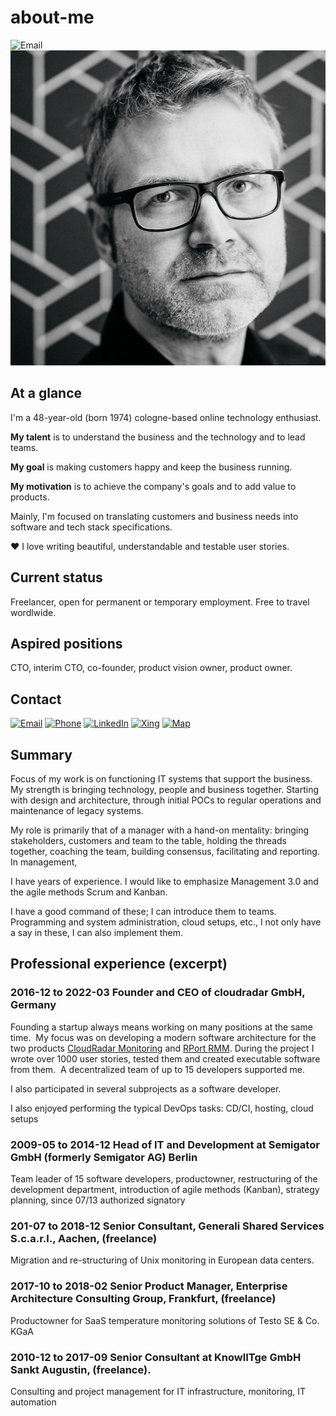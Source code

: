 # about-me
![Email](https://img.shields.io/badge/status-OPEN_TO_WORK-brightgreen)
![Photo|width=400px](./assets/me.jpg)

## At a glance

I'm a 48-year-old (born 1974) cologne-based online technology enthusiast.

**My talent** is to understand the business and the technology and to lead teams.

**My goal** is making customers happy and keep the business running.

**My motivation** is to achieve the company's goals and to add value to products.

Mainly, I'm focused on translating customers and business needs into software and tech stack specifications.

❤️ I love writing beautiful, understandable and testable user stories.

## Current status

Freelancer, open for permanent or temporary employment. Free to travel wordlwide.

## Aspired positions

CTO, interim CTO, co-founder, product vision owner, product owner.

## Contact
[![Email](https://img.shields.io/badge/Email-write_me-orange?logo=Minutemailer)](mailto:tk@system42.io) 
[![Phone](https://img.shields.io/badge/iPhone-call_me-yellow?logo=apple)](tel:+49-175-6598509) 
[![LinkedIn](https://img.shields.io/badge/LinkedIn-visit_me-blue?logo=linkedin)](https://www.linkedin.com/in/thorsten-kramm-92306b128/) 
[![Xing](https://img.shields.io/badge/Xing-visit_me-green?logo=xing)](https://www.xing.com/profile/Thorsten_Kramm2)
[![Map](https://img.shields.io/badge/Location-come_by-red?logo=Google%20Maps)](https://goo.gl/maps/pRCXN4auMScoFNRE7)

## Summary

Focus of my work is on functioning IT systems that support the business.
My strength is bringing technology, people and business together.
Starting with design and architecture, through initial POCs to regular operations and maintenance of legacy systems.

My role is primarily that of a manager with a hand-on mentality: bringing stakeholders, customers and team to the table, holding the threads together, coaching the team, building consensus, facilitating and reporting. In management, 

I have years of experience. I would like to emphasize Management 3.0 and the agile methods Scrum and Kanban.


I have a good command of these; I can introduce them to teams.
Programming and system administration, cloud setups, etc., I not only have a say in these, I can also implement them.

## Professional experience (excerpt)

### 2016-12 to 2022-03 Founder and CEO of cloudradar GmbH, Germany

Founding a startup always means working on many positions at the same time. 
My focus was on developing a modern software architecture for the two products [CloudRadar Monitoring](https://www.cloudradar.io) and [RPort RMM](https://rport.io).
During the project I wrote over 1000 user stories, tested them and created executable software from them. 
A decentralized team of up to 15 developers supported me. 

I also participated in several subprojects as a software developer. 

I also enjoyed performing the typical DevOps tasks: CD/CI, hosting, cloud setups



### 2009-05 to 2014-12 Head of IT and Development at Semigator GmbH (formerly Semigator AG) Berlin

Team leader of 15 software developers, productowner, restructuring of the development department, introduction of agile methods (Kanban), strategy planning, since 07/13 authorized signatory

### 201-07 to 2018-12 Senior Consultant, Generali Shared Services S.c.a.r.l., Aachen, (freelance)

Migration and re-structuring of Unix monitoring in European data centers.

### 2017-10 to 2018-02 Senior Product Manager, Enterprise Architecture Consulting Group, Frankfurt,  (freelance)

Productowner for SaaS temperature monitoring solutions of Testo SE & Co. KGaA

### 2010-12 to 2017-09 Senior Consultant at KnowlITge GmbH Sankt Augustin, (freelance).

Consulting and project management for IT infrastructure, monitoring, IT automation

